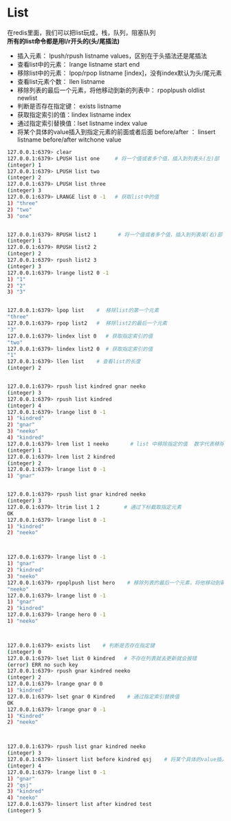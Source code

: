 # List
在redis里面，我们可以把list玩成，栈，队列，阻塞队列  
**所有的list命令都是用l/r开头的(头/尾插法)**  
- 插入元素： lpush/rpush listname values，区别在于头插法还是尾插法
- 查看list中的元素： lrange listname start end
- 移除list中的元素： lpop/rpop listname [index]，没有index默认为头/尾元素
- 查看list元素个数： llen listname
- 移除列表的最后一个元素，将他移动到新的列表中： rpoplpush oldlist newlist
- 判断是否存在指定键： exists listname
- 获取指定索引的值：lindex listname index
- 通过指定索引替换值：lset listname index value
- 将某个具体的value插入到指定元素的前面或者后面  before/after ： linsert listname before/after witchone value

```bash
127.0.0.1:6379> clear
127.0.0.1:6379> LPUSH list one     # 将一个值或者多个值，插入到列表头(左)部
(integer) 1
127.0.0.1:6379> LPUSH list two
(integer) 2
127.0.0.1:6379> LPUSH list three
(integer) 3
127.0.0.1:6379> LRANGE list 0 -1   # 获取list中的值
1) "three"
2) "two"
3) "one"


127.0.0.1:6379> RPUSH list2 1       # 将一个值或者多个值，插入到列表尾(右)部
(integer) 1
127.0.0.1:6379> RPUSH list2 2
(integer) 2
127.0.0.1:6379> rpush list2 3
(integer) 3
127.0.0.1:6379> lrange list2 0 -1
1) "1"
2) "2"
3) "3"


127.0.0.1:6379> lpop list    #  移除list的第一个元素
"three"
127.0.0.1:6379> rpop list2   #  移除list2的最后一个元素
"3"
127.0.0.1:6379> lindex list 0   # 获取指定索引的值
"two"
127.0.0.1:6379> lindex list2 0  # 获取指定索引的值
"1"
127.0.0.1:6379> llen list    # 查看list的长度
(integer) 2


127.0.0.1:6379> rpush list kindred gnar neeko
(integer) 3
127.0.0.1:6379> rpush list kindred
(integer) 4
127.0.0.1:6379> lrange list 0 -1
1) "kindred"
2) "gnar"
3) "neeko"
4) "kindred"
127.0.0.1:6379> lrem list 1 neeko       # list 中移除指定的值  数字代表移除多少个
(integer) 1
127.0.0.1:6379> lrem list 2 kindred
(integer) 2
127.0.0.1:6379> lrange list 0 -1
1) "gnar"


127.0.0.1:6379> rpush list gnar kindred neeko
(integer) 3
127.0.0.1:6379> ltrim list 1 2        # 通过下标截取指定元素
OK
127.0.0.1:6379> lrange list 0 -1
1) "kindred"
2) "neeko"



127.0.0.1:6379> lrange list 0 -1
1) "gnar"
2) "kindred"
3) "neeko"
127.0.0.1:6379> rpoplpush list hero    # 移除列表的最后一个元素，将他移动到新的列表中
"neeko"
127.0.0.1:6379> lrange list 0 -1
1) "gnar"
2) "kindred"
127.0.0.1:6379> lrange hero 0 -1
1) "neeko"



127.0.0.1:6379> exists list    # 判断是否存在指定键  
(integer) 0
127.0.0.1:6379> lset list 0 kindred   # 不存在列表就去更新就会报错
(error) ERR no such key
127.0.0.1:6379> rpush gnar kindred neeko
(integer) 2
127.0.0.1:6379> lrange gnar 0 0
1) "kindred"
127.0.0.1:6379> lset gnar 0 Kindred    # 通过指定索引替换值
OK
127.0.0.1:6379> lrange gnar 0 -1
1) "Kindred"
2) "neeko"



127.0.0.1:6379> rpush list gnar kindred neeko
(integer) 3
127.0.0.1:6379> linsert list before kindred qsj    # 将某个具体的value插入到指定元素的前面或者后面  before/after
(integer) 4
127.0.0.1:6379> lrange list 0 -1   
1) "gnar"
2) "qsj"
3) "kindred"
4) "neeko"
127.0.0.1:6379> linsert list after kindred test
(integer) 5
```
